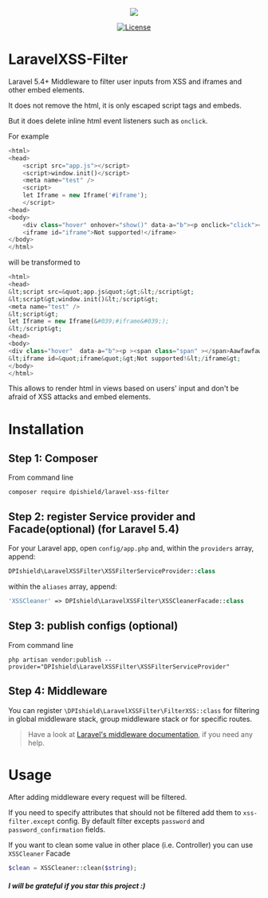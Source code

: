 <p align="center">
    <img src="https://laravel.com/assets/img/components/logo-laravel.svg">
</p>

<p align="center">
    <a href="https://github.com/DigiPearl/laravelxss-filter/blob/master/LICENSE">
        <img src="https://poser.pugx.org/DigiPearl/laravelxss-filter/license" alt="License">
    </a>
</p>

# LaravelXSS-Filter 

Laravel 5.4+ Middleware to filter user inputs from XSS and iframes and other embed elements.

It does not remove the html, it is only escaped script tags and embeds.

But it does delete inline html event listeners such as `onclick`.


For example 

```php
<html>
<head>
    <script src="app.js"></script>
    <script>window.init()</script> 
    <meta name="test" />
    <script>
    let Iframe = new Iframe('#iframe');
    </script>
<head>
<body>
    <div class="hover" onhover="show()" data-a="b"><p onclick="click"><span class="span" ondblclick="hide()"></span>Aawfawfaw f awf aw  </p></div>
    <iframe id="iframe">Not supported!</iframe>
</body>
</html>
```

will be transformed to 

```php
<html>
<head>
&lt;script src=&quot;app.js&quot;&gt;&lt;/script&gt;
&lt;script&gt;window.init()&lt;/script&gt; 
<meta name="test" />
&lt;script&gt;
let Iframe = new Iframe(&#039;#iframe&#039;);
&lt;/script&gt;
<head>
<body>
<div class="hover"  data-a="b"><p ><span class="span" ></span>Aawfawfaw f awf aw  </p></div>
&lt;iframe id=&quot;iframe&quot;&gt;Not supported!&lt;/iframe&gt;
</body>
</html>

```

This allows to render html in views based on users' input and don't be afraid of XSS attacks and embed elements.

# Installation

## Step 1: Composer
From command line
```
composer require dpishield/laravel-xss-filter
```

## Step 2: register Service provider and Facade(optional) (for Laravel 5.4)
For your Laravel app, open `config/app.php` and, within the `providers` array, append:

```php
DPIshield\LaravelXSSFilter\XSSFilterServiceProvider::class
```
within the `aliases` array, append:
```php
'XSSCleaner' => DPIshield\LaravelXSSFilter\XSSCleanerFacade::class
```

## Step 3: publish configs (optional)
From command line
```
php artisan vendor:publish --provider="DPIshield\LaravelXSSFilter\XSSFilterServiceProvider"
```

## Step 4: Middleware
You can register `\DPIshield\LaravelXSSFilter\FilterXSS::class` for filtering in global middleware stack, group middleware stack or for specific routes.
> Have a look at [Laravel's middleware documentation](https://laravel.com/docs/middleware#registering-middleware), if you need any help.

# Usage
After adding middleware every request will be filtered.

If you need to specify attributes that should not be filtered add them to `xss-filter.except` config. By default filter excepts `password` and `password_confirmation` fields.
 
If you want to clean some value in other place (i.e. Controller) you can use `XSSCleaner` Facade

```php
$clean = XSSCleaner::clean($string);
```
 

#### _I will be grateful if you star this project :)_
